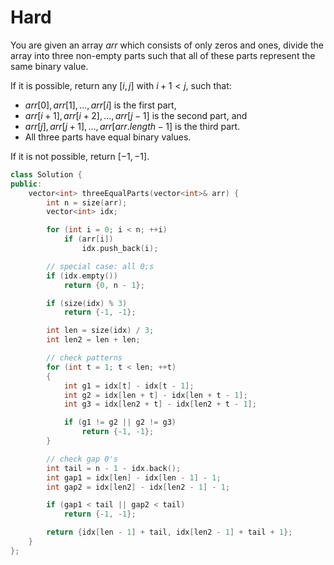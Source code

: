 # Hard

You are given an array $arr$ which consists of only zeros and ones, divide the array into three non-empty parts such that all of these parts represent the same binary value.

If it is possible, return any $[i, j]$ with $i + 1 < j$, such that:

- $arr[0], arr[1], ..., arr[i]$ is the first part,
- $arr[i + 1], arr[i + 2], ..., arr[j - 1]$ is the second part, and
- $arr[j], arr[j + 1], ..., arr[arr.length - 1]$ is the third part.
- All three parts have equal binary values.

If it is not possible, return $[-1, -1]$.

```cpp
class Solution {
public:
    vector<int> threeEqualParts(vector<int>& arr) {
        int n = size(arr);
        vector<int> idx;

        for (int i = 0; i < n; ++i)
            if (arr[i])
                idx.push_back(i);

        // special case: all 0;s
        if (idx.empty())
            return {0, n - 1};

        if (size(idx) % 3)
            return {-1, -1};

        int len = size(idx) / 3;
        int len2 = len + len;

        // check patterns
        for (int t = 1; t < len; ++t)
        {
            int g1 = idx[t] - idx[t - 1];
            int g2 = idx[len + t] - idx[len + t - 1];
            int g3 = idx[len2 + t] - idx[len2 + t - 1];

            if (g1 != g2 || g2 != g3)
                return {-1, -1};
        }

        // check gap 0's
        int tail = n - 1 - idx.back();
        int gap1 = idx[len] - idx[len - 1] - 1;
        int gap2 = idx[len2] - idx[len2 - 1] - 1;

        if (gap1 < tail || gap2 < tail)
            return {-1, -1};

        return {idx[len - 1] + tail, idx[len2 - 1] + tail + 1};
    }
};
```
